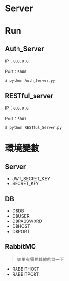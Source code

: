 # Server
# Run
## Auth_Server
IP：```0.0.0.0```

Port：```5000```
```
$ python Auth_Server.py
```

## RESTful_server
IP：```0.0.0.0```

Port：```5001```
```
$ python RESTful_Server.py
```

# 環境變數
## Server
- JWT_SECRET_KEY 
- SECRET_KEY

## DB
- DBDB 
- DBUSER 
- DBPASSWORD
- DBHOST
- DBPORT

## RabbitMQ
> 如果有需要其他的說一下

- RABBITHOST 
- RABBITPORT